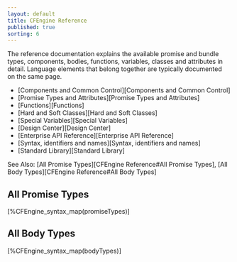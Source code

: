 ```yaml
---
layout: default
title: CFEngine Reference 
published: true
sorting: 6
---
```


The reference documentation explains the available promise and bundle types, 
components, bodies, functions, variables, classes and attributes in detail. 
Language elements that belong together are typically documented on the same 
page.

* [Components and Common Control][Components and Common Control]
* [Promise Types and Attributes][Promise Types and Attributes]
* [Functions][Functions]
* [Hard and Soft Classes][Hard and Soft Classes]
* [Special Variables][Special Variables]
* [Design Center][Design Center]
* [Enterprise API Reference][Enterprise API Reference]
* [Syntax, identifiers and names][Syntax, identifiers and names]
* [Standard Library][Standard Library]

See Also: [All Promise Types][CFEngine Reference#All Promise Types], [All Body Types][CFEngine Reference#All Body Types]

## All Promise Types

[%CFEngine_syntax_map(promiseTypes)]

## All Body Types

[%CFEngine_syntax_map(bodyTypes)]
